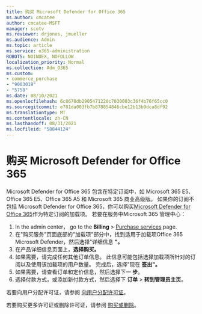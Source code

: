 ```yaml
---
title: 购买 Microsoft Defender for Office 365
ms.author: cmcatee
author: cmcatee-MSFT
manager: scotv
ms.reviewer: drjones, jmueller
ms.audience: Admin
ms.topic: article
ms.service: o365-administration
ROBOTS: NOINDEX, NOFOLLOW
localization_priority: Normal
ms.collection: Adm_O365
ms.custom:
- commerce_purchase
- "9003019"
- "5758"
ms.date: 08/10/2021
ms.openlocfilehash: 6c8670db2905471220c7030003c36f4b76f65cc0
ms.sourcegitcommit: e781da003fb7b878854846cbe12b13b9dca8df92
ms.translationtype: MT
ms.contentlocale: zh-CN
ms.lasthandoff: 08/31/2021
ms.locfileid: "58844124"
---
```

# <a name="purchase-microsoft-defender-for-office-365"></a>购买 Microsoft Defender for Office 365

Microsoft Defender for Office 365 包含在特定订阅中，如 Microsoft 365 E5、Office 365 E5、Office 365 A5 和 Microsoft 365 商业高级版。 如果你的订阅不包括 Microsoft Defender for Office 365，你可以购买[Microsoft Defender for Office 365](https://docs.microsoft.com/microsoft-365/security/office-365-security/office-365-atp)作为特定订阅的加载项。 若要在服务中Microsoft 365 管理中心：

1. In the admin center， go to the **Billing**  >  [Purchase services](https://go.microsoft.com/fwlink/p/?linkid=868433) page.
2. 在"购买服务"页面底部的"加载项"部分中，找到适用于加载项Office 365 Microsoft Defender，然后选择"详细信息 **"。**
3. 在产品详细信息页面上，**选择购买。**
4. 如果需要，请完成任何其他订单信息。 此信息可能包括选择加载项所针对的订阅以及使用该加载项的用户数量。 完成后，选择"现在 **签出"。**
5. 如果需要，请查看订单和定价信息，然后选择下一 **步**。
6. 选择付款方式，或添加新付款方式，然后选择下 **订单**  >  **转到管理员主页**。

若要向用户分配许可证，请参阅 [向用户分配许可证](https://docs.microsoft.com/microsoft-365/admin/manage/assign-licenses-to-users)。

若要购买更多许可证或删除许可证，请参阅 [购买或删除](https://docs.microsoft.com/microsoft-365/commerce/licenses/buy-licenses#buy-or-remove-licenses-for-your-business-subscription)。